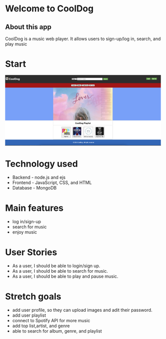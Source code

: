 #  Welcome to CoolDog 
## About this app

CoolDog is a music web player. It allows users to sign-up/log in, search, and play music

# Start

![Image Alt Text](./startpage.png)



# Technology used
* Backend - node.js and ejs
* Frontend - JavaScript, CSS, and HTML
* Database - MongoDB

# Main features
* log in/sign-up
* search for music
* enjoy music

# User Stories
* As a user, I should be able to login/sign up.
* As a user, I should be able to search for music.
* As a user, I should be able to play and pause music.


# Stretch goals
* add user profile, so they can upload images and adit their password.
* add user playlist
* connect to Spotify API for more music
* add top list,artist, and genre
* able to search for album, genre, and playlist
